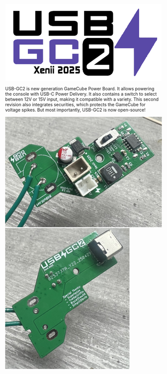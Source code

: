 <picture> <source media="(prefers-color-scheme: dark)" srcset="Images/Logo-Light.png" width="800"> <img src="Images/Logo-Dark.png" width="1000"> </picture> 

USB-GC2 is new generation GameCube Power Board. It allows powering the console with USB-C Power Delivery.
It also contains a switch to select between 12V or 15V input, making it compatible with a variety.
This second revision also integrates securities, which protects the GameCube for voltage spikes.
But most importantly, USB-GC2 is now open-source!

<img src="Images/USB-GC2-Top.jpg" width="800" /> 

<img src="Images/USB-GC2-Bottom.jpg" width="400" />
